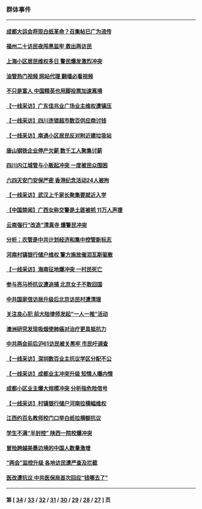 ### 群体事件
---
#### [成都大运会将现白纸革命？召集帖已广为流传](../../pages/ncid279/n14033119.md?07201645) 
#### [福州二十访民夜闯黑监牢 救出两访民](../../pages/ncid279/n14031617.md?07201645) 
#### [上海小区居民维权多日 警民爆发激烈冲突](../../pages/ncid279/n14029221.md?07201645) 
#### [油管热门视频 网站代理 翻墙必看视频](http://138.2.39.72:81/youtube.html?epic-marker?07201645)
#### [不只是富人 中国精英也用脚投票加速离境](../../pages/ncid279/n14029086.md?07201645) 
#### [【一线采访】广东佳兆业广场业主维权遭镇压](../../pages/ncid279/n14028175.md?07201645) 
#### [【一线采访】四川连锁超市数百供应商讨钱](../../pages/ncid279/n14025102.md?07201645) 
#### [【一线采访】南通小区居民反对附近建垃圾站](../../pages/ncid279/n14021690.md?07201645) 
#### [唐山钢铁企业停产欠薪 数千工人聚集讨薪](../../pages/ncid279/n14017404.md?07201645) 
#### [四川内江城管与小贩起冲突 一度被民众围困](../../pages/ncid279/n14015922.md?07201645) 
#### [六四天安门安保严密 香港纪念活动24人被拘](../../pages/ncid279/n14009800.md?07201645) 
#### [【一线采访】武汉上千家长聚集要就近入学](../../pages/ncid279/n14009497.md?07201645) 
#### [【中国禁闻】广西女称交警是土匪被抓 11万人声援](../../pages/ncid279/n14006869.md?07201645) 
#### [云南强行“改造”清真寺 爆警民冲突](../../pages/ncid279/n14005561.md?07201645) 
#### [分析：农管是中共计划经济和集中控管新标志](../../pages/ncid279/n14000665.md?07201645) 
#### [河南村镇银行储户维权 警方施放催泪瓦斯驱散](../../pages/ncid279/n13998750.md?07201645) 
#### [【一线采访】海南征地爆冲突 一村民死亡](../../pages/ncid279/n13989137.md?07201645) 
#### [参与亮马桥抗议遭追捕 北京女子不敢回国](../../pages/ncid279/n13985420.md?07201645) 
#### [中共国家信访局升级后北京访民村遭清理](../../pages/ncid279/n13984826.md?07201645) 
#### [关注良心犯 前大陆律师发起“一人一推”活动](../../pages/ncid279/n13980524.md?07201645) 
#### [澳洲研究发现吸烟使肺癌对治疗更具抵抗力](../../pages/ncid279/n13977762.md?07201645) 
#### [中共两会前后沪61访民被关黑牢 市民吁调查](../../pages/ncid279/n13976054.md?07201645) 
#### [【一线采访】深圳数百业主抗议学区分配不公](../../pages/ncid279/n13976680.md?07201645) 
#### [【一线采访】成都业主冲突升级 知情人曝内情](../../pages/ncid279/n13965289.md?07201645) 
#### [成都小区业主爆大规模冲突 分析指危险信号](../../pages/ncid279/n13964520.md?07201645) 
#### [【一线采访】村镇银行储户河南拉横幅维权](../../pages/ncid279/n13964555.md?07201645) 
#### [江西约百名教师校门口举白纸拉横额抗议](../../pages/ncid279/n13958579.md?07201645) 
#### [学生不满“半封控” 陕西一院校爆冲突](../../pages/ncid279/n13946647.md?07201645) 
#### [冒险跨越美墨边境的中国人数量激增](../../pages/ncid279/n13946742.md?07201645) 
#### [“两会”监控升级 各地访民遭严查及拦截](../../pages/ncid279/n13942702.md?07201645) 
#### [医改遭抗议 中共医保局首次回应“钱哪去了”](../../pages/ncid279/n13938290.md?07201645) 

---
#### 第 [ [34](./34.md?07201645) / [33](./33.md?07201645) / [32](./32.md?07201645) / [31](./31.md?07201645) / [30](./30.md?07201645) / [29](./29.md?07201645) / [28](./28.md?07201645) / [27](./27.md?07201645) ] 页
